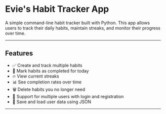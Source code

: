 # Evie's Habit Tracker App

A simple command-line habit tracker built with Python. This app allows users to track their daily habits, maintain streaks, and monitor their progress over time.

---

## Features

- ✅ Create and track multiple habits
- 📆 Mark habits as completed for today
- 🔥 View current streaks
- 📊 See completion rates over time
- 🗑️ Delete habits you no longer need
- 👥 Support for multiple users with login and registration
- 💾 Save and load user data using JSON

---
